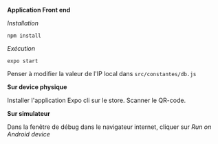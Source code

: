 **Application Front end**

_Installation_

`npm install`

_Exécution_

`expo start`

Penser à modifier la valeur de l'IP local dans `src/constantes/db.js`

__Sur device physique__

Installer l'application Expo cli sur le store. Scanner le QR-code.

__Sur simulateur__

Dans la fenêtre de débug dans le navigateur internet, cliquer sur *Run on Android device*